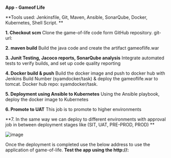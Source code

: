 **App - Gameof Life**

**Tools used: Jenkinsfile, Git, Maven, Ansible, SonarQube, Docker, Kubernetes, Shell Script.
**

**1.	Checkout scm**
	Clone the game-of-life code form GitHub repository.
	git-url: 
	
**2.	maven build**
	Build the java code and create the artifact gameoflife.war
	
**3.	Junit Testing, Jacoco reports, SonarQube analysis**
	Integrate automated tests to verify builds, and set up code quality reporting

**4.	Docker build & push**
	Build the docker image and push to docker hub with Jenkins Build Number (syamdocker/task) & deploy the gameoflife.war to tomcat.
	Docker hub repo: syamdocker/task.	
		
**5.	Deployment using Ansible to Kubernetes**
	Using the Ansible playbook, deploy the docker image to Kubernetes

**6.	Promote to UAT**
This job is to promote to higher environments 

**7.	In the same way we can deploy to different environments with approval job in between deployment stages like (SIT, UAT, PRE-PROD, PROD)
**

 ![image](https://user-images.githubusercontent.com/85060027/120102000-9bd22e80-c166-11eb-82fe-4da35f3de914.png)


Once the deployment is completed use the below address to use the application of game-of-life.
**Test the app using the http://<ip>:<nodePort>**

